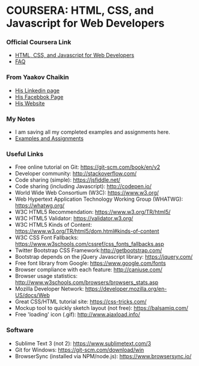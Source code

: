 # COURSERA: HTML, CSS, and Javascript for Web Developers

### Official Coursera Link
- [HTML, CSS, and Javascript for Web Developers](https://www.coursera.org/learn/html-css-javascript-for-web-developers)
- [FAQ](https://github.com/jhu-ep-coursera/fullstack-course4/blob/master/FAQ.md)

### From Yaakov Chaikin
- [His Linkedin page](https://www.linkedin.com/in/yaakovchaikin/)
- [His Facebbok Page](https://www.facebook.com/CourseraWebDev/)
- [His Website](https://clearlydecoded.com/)

### My Notes
- I am saving all my completed examples and assignments here.
- [Examples and Assignments](https://cadetto92.github.io/coursera-web-dev/)

### Useful Links
- Free online tutorial on Git: https://git-scm.com/book/en/v2
- Developer community: http://stackoverflow.com/
- Code sharing (simple): https://jsfiddle.net/
- Code sharing (including Javascript): http://codepen.io/
- World Wide Web Consortium (W3C): https://www.w3.org/
- Web Hypertext Application Technology Working Group (WHATWG): https://whatwg.org/
- W3C HTML5 Recommendation: https://www.w3.org/TR/html5/
- W3C HTML5 Validator: https://validator.w3.org/
- W3C HTML5 Kinds of Content: https://www.w3.org/TR/html5/dom.html#kinds-of-content
- W3C CSS Font Fallbacks: https://www.w3schools.com/cssref/css_fonts_fallbacks.asp
- Twitter Bootstrap CSS Framework:http://getbootstrap.com/
- Bootstrap depends on the jQuery Javascript library: https://jquery.com/
- Free font library from Google: https://www.google.com/fonts
- Browser compliance with each feature: http://caniuse.com/
- Browser usage statistics: http://www.w3schools.com/browsers/browsers_stats.asp
- Mozilla Developer Network: https://developer.mozilla.org/en-US/docs/Web
- Great CSS/HTML tutorial site: https://css-tricks.com/
- Mockup tool to quickly sketch layout (not free): https://balsamiq.com/
- Free 'loading' icon (.gif): http://www.ajaxload.info/

### Software
- Sublime Text 3 (not 2): https://www.sublimetext.com/3
- Git for Windows: https://git-scm.com/download/win
- BrowserSync (installed via NPM/node.js): https://www.browsersync.io/
